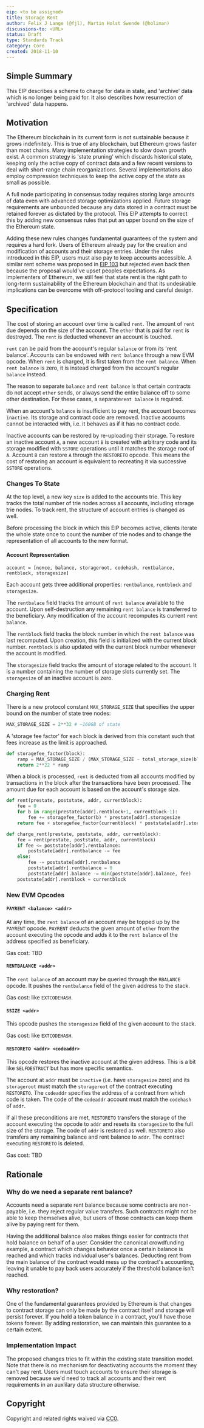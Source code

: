 ```yaml
---
eip: <to be assigned>
title: Storage Rent
author: Felix J Lange (@fjl), Martin Holst Swende (@holiman)
discussions-to: <URL>
status: Draft
type: Standards Track
category: Core
created: 2018-11-10
---
```


## Simple Summary

This EIP describes a scheme to charge for data in state, and 'archive' data which is no longer being paid for. It also describes how resurrection of 'archived' data happens.   

## Motivation

The Ethereum blockchain in its current form is not sustainable because it grows
indefinitely. This is true of any blockchain, but Ethereum grows faster than most chains.
Many implementation strategies to slow down growth exist. A common strategy is 'state
pruning' which discards historical state, keeping only the active copy of contract data
and a few recent versions to deal with short-range chain reorganizations. Several
implementations also employ compression techniques to keep the active copy of the state as
small as possible.

A full node participating in consensus today requires storing large amounts of data even
with advanced storage optimizations applied. Future storage requirements are unbounded
because any data stored in a contract must be retained forever as dictated by the
protocol. This EIP attempts to correct this by adding new consensus rules that put an
upper bound on the size of the Ethereum state.

Adding these new rules changes fundamental guarantees of the system and requires a hard
fork. Users of Ethereum already pay for the creation and modification of accounts and
their storage entries. Under the rules introduced in this EIP, users must also pay to keep
accounts accessible. A similar rent scheme was proposed in [EIP 103][eip-103] but rejected
even back then because the proposal would've upset peoples expectations. As implementers
of Ethereum, we still feel that state rent is the right path to long-term sustainability
of the Ethereum blockchain and that its undesirable implications can be overcome with
off-protocol tooling and careful design.

[eip-103]: https://github.com/ethereum/EIPs/issues/35

## Specification

The cost of storing an account over time is called `rent`. The amount of `rent` due depends
on the size of the account. The `ether` that is paid for `rent` is destroyed. The `rent` is deducted whenever an account is touched.

`rent` can be paid from the account's regular `balance` or from its 'rent balance'. Accounts
can be endowed with `rent balance` through a new EVM opcode. When `rent` is charged, it is
first taken from the `rent balance`. When `rent balance` is zero, it is instead charged from the account's regular `balance` instead.

The reason to separate `balance` and `rent balance` is that certain contracts do not accept `ether` sends, or always send the entire balance off to some other destination. For these cases, a separate`rent balance` is required. 

When an account's `balance` is insufficient to pay rent, the account becomes `inactive`. Its
storage and contract code are removed. Inactive accounts cannot be interacted with, i.e.
it behaves as if it has no contract code.

Inactive accounts can be restored by re-uploading their storage. To restore an inactive
account `A`, a new account `B` is created with arbitrary code and its storage modified
with `SSTORE` operations until it matches the storage root of `A`. Account `B` can restore
`A` through the `RESTORETO` opcode. This means the cost of restoring an account is
equivalent to recreating it via successive `SSTORE` operations.

### Changes To State

At the top level, a new key `size` is added to the accounts trie. This key tracks the
total number of trie nodes across all accounts, including storage trie nodes. To track
rent, the structure of account entries is changed as well.

Before processing the block in which this EIP becomes active, clients iterate the whole
state once to count the number of trie nodes and to change the representation of all
accounts to the new format.

#### Account Representation

```text
account = [nonce, balance, storageroot, codehash, rentbalance, rentblock, storagesize]
```

Each account gets three additional properties: `rentbalance`, `rentblock` and
`storagesize`.

The `rentbalace` field tracks the amount of `rent balance` available to the account. Upon
self-destruction any remaining `rent balance` is transferred to the beneficiary. Any
modification of the account recomputes its current `rent balance`.

The `rentblock` field tracks the block number in which the `rent balance` was last
recomputed. Upon creation, this field is initialized with the current block number.
`rentblock` is also updated with the current block number whenever the account is
modified.

The `storagesize` field tracks the amount of storage related to the account. It is a
number containing the number of storage slots currently set. The `storagesize` of an
inactive account is zero.

### Charging Rent

There is a new protocol constant `MAX_STORAGE_SIZE` that specifies the upper bound on the
number of state tree nodes:

```python
MAX_STORAGE_SIZE = 2**32 # ~160GB of state
```

A 'storage fee factor' for each block is derived from this constant such that fees
increase as the limit is approached.

```python
def storagefee_factor(block):
    ramp = MAX_STORAGE_SIZE / (MAX_STORAGE_SIZE - total_storage_size(block))
    return 2**22 * ramp
```

When a block is processed, `rent` is deducted from all accounts modified by transactions in
the block after the transactions have been processed. The amount due for each account is
based on the account's storage size.

```python
def rent(prestate, poststate, addr, currentblock):
    fee = 0
    for b in range(prestate[addr].rentblock+1, currentblock-1):
        fee += storagefee_factor(b) * prestate[addr].storagesize
    return fee + storagefee_factor(currentblock) * poststate[addr].storagesize

def charge_rent(prestate, poststate, addr, currentblock):
    fee = rent(prestate, poststate, addr, currentblock)
    if fee <= poststate[addr].rentbalance:
        poststate[addr].rentbalance -= fee
    else:
        fee -= poststate[addr].rentbalance
        poststate[addr].rentbalance = 0
        poststate[addr].balance -= min(poststate[addr].balance, fee)
    poststate[addr].rentblock = currentblock
```

### New EVM Opcodes

#### `PAYRENT <balance> <addr>`

At any time, the `rent balance` of an account may be topped up by the `PAYRENT` opcode.
`PAYRENT` deducts the given amount of `ether` from the account executing the opcode and adds
it to the `rent balance` of the address specified as beneficiary.

Gas cost: TBD

#### `RENTBALANCE <addr>`

The `rent balance` of an account may be queried through the `RBALANCE` opcode. It pushes the
`rentbalance` field of the given address to the stack.

Gas cost: like `EXTCODEHASH`.

#### `SSIZE <addr>`

This opcode pushes the `storagesize` field of the given account to the stack.

Gas cost: like `EXTCODEHASH`.

#### `RESTORETO <addr> <codeaddr>`

This opcode restores the inactive account at the given address. This is a bit like
`SELFDESTRUCT` but has more specific semantics.

The account at `addr` must be `inactive` (i.e. have `storagesize` zero) and its
`storageroot` must match the `storageroot` of the contract executing `RESTORETO`. The
`codeaddr` specifies the address of a contract from which code is taken. The code of the
`codeaddr` account must match the `codehash` of `addr`.

If all these preconditions are met, `RESTORETO` transfers the storage of the account
executing the opcode to `addr` and resets its `storagesize` to the full size of the
storage. The code of `addr` is restored as well. `RESTORETO` also transfers any remaining
balance and rent balance to `addr`. The contract executing `RESTORETO` is deleted.

Gas cost: TBD

## Rationale

### Why do we need a separate rent balance?

Accounts need a separate rent balance because some contracts are non-payable, i.e. they
reject regular value transfers. Such contracts might not be able to keep themselves alive,
but users of those contracts can keep them alive by paying rent for them.

Having the additional balance also makes things easier for contracts that hold balance on
behalf of a user. Consider the canonical crowdfunding example, a contract which changes
behavior once a certain balance is reached and which tracks individual user's balances.
Deducting rent from the main balance of the contract would mess up the contract's
accounting, leaving it unable to pay back users accurately if the threshold balance isn't
reached.

### Why restoration?

One of the fundamental guarantees provided by Ethereum is that changes to contract storage
can only be made by the contract itself and storage will persist forever. If you hold a
token balance in a contract, you'll have those tokens forever. By adding restoration, we
can maintain this guarantee to a certain extent.

### Implementation Impact

The proposed changes tries to fit within the existing state transition model. Note that
there is no mechanism for deactivating accounts the moment they can't pay rent. Users must
touch accounts to ensure their storage is removed because we'd need to track all accounts
and their rent requirements in an auxlilary data structure otherwise.

## Copyright
Copyright and related rights waived via [CC0](https://creativecommons.org/publicdomain/zero/1.0/).
